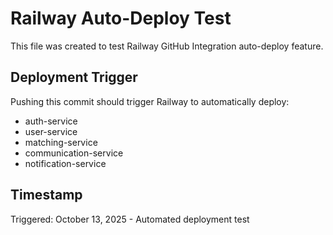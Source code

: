 # Railway Auto-Deploy Test

This file was created to test Railway GitHub Integration auto-deploy feature.

## Deployment Trigger

Pushing this commit should trigger Railway to automatically deploy:
- auth-service
- user-service
- matching-service
- communication-service
- notification-service

## Timestamp

Triggered: October 13, 2025 - Automated deployment test